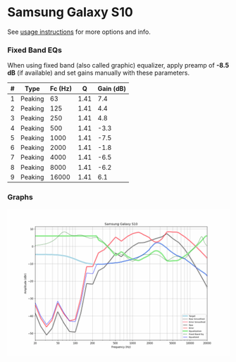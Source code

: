 # Samsung Galaxy S10
See [usage instructions](https://github.com/jaakkopasanen/AutoEq#usage) for more options and info.

### Fixed Band EQs
When using fixed band (also called graphic) equalizer, apply preamp of **-8.5 dB** (if available) and set gains manually with these parameters.

|   # | Type    |   Fc (Hz) |    Q |   Gain (dB) |
|-----|---------|-----------|------|-------------|
|   1 | Peaking |        63 | 1.41 |         7.4 |
|   2 | Peaking |       125 | 1.41 |         4.4 |
|   3 | Peaking |       250 | 1.41 |         4.8 |
|   4 | Peaking |       500 | 1.41 |        -3.3 |
|   5 | Peaking |      1000 | 1.41 |        -7.5 |
|   6 | Peaking |      2000 | 1.41 |        -1.8 |
|   7 | Peaking |      4000 | 1.41 |        -6.5 |
|   8 | Peaking |      8000 | 1.41 |        -6.2 |
|   9 | Peaking |     16000 | 1.41 |         6.1 |

### Graphs
![](./Samsung%20Galaxy%20S10.png)
